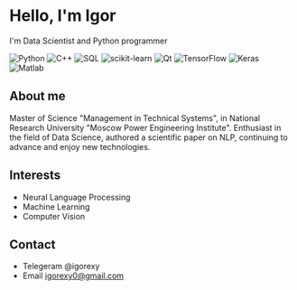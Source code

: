 # Hello, I'm Igor
I'm Data Scientist and Python programmer

![Python](https://img.shields.io/badge/Python-3.7%2B-blue)
![C++](https://img.shields.io/badge/C%2B%2B-14%2B-orange)
![SQL](https://img.shields.io/badge/SQL-MySQL%2FPostgreSQL-lightgrey)
![scikit-learn](https://img.shields.io/badge/scikit--learn-0.24%2B-brightgreen)
![Qt](https://img.shields.io/badge/Qt-5%2B-green)
![TensorFlow](https://img.shields.io/badge/TensorFlow-2.0%2B-yellow)
![Keras](https://img.shields.io/badge/Keras-2.3%2B-red)
![Matlab](https://img.shields.io/badge/Matlab-R2020a%2B-purple)

## About me
Master of Science "Management in Technical Systems", in National Research Uni​versity "Moscow Power Engineering Institute".
Enthusiast in the field of Data Science, authored a scientific paper on NLP, continuing to advance and enjoy new technologies.



## Interests
- Neural Language Processing
- Machine Learning
- Computer Vision


## Contact
- Telegeram @igorexy 
- Email igorexy0@gmail.com
